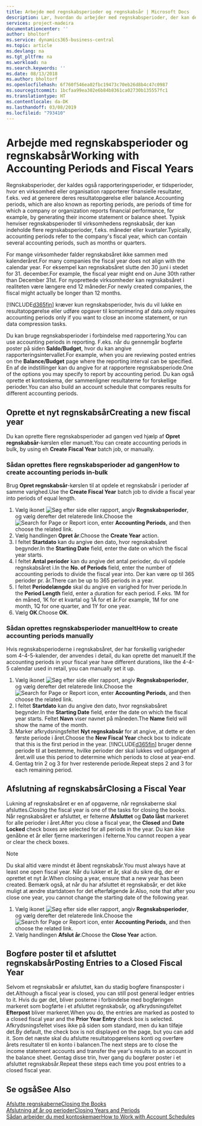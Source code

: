 ```yaml
---
title: Arbejde med regnskabsperioder og regnskabsår | Microsoft Docs
description: Lær, hvordan du arbejder med regnskabsperioder, der kan definere, hvornår virksomheden rapporterer finansielle resultater.
services: project-madeira
documentationcenter: ''
author: bholtorf
ms.service: dynamics365-business-central
ms.topic: article
ms.devlang: na
ms.tgt_pltfrm: na
ms.workload: na
ms.search.keywords: ''
ms.date: 08/13/2018
ms.author: bholtorf
ms.openlocfilehash: 6f760f546ea02fbc19473c70eb26d8b4c47c0987
ms.sourcegitcommit: 1bcfaa99ea302e6b84b8361ca02730b135557fc1
ms.translationtype: HT
ms.contentlocale: da-DK
ms.lasthandoff: 03/08/2019
ms.locfileid: "793410"
---
```

# <a name="working-with-accounting-periods-and-fiscal-years"></a><span data-ttu-id="990cf-103">Arbejde med regnskabsperioder og regnskabsår</span><span class="sxs-lookup"><span data-stu-id="990cf-103">Working with Accounting Periods and Fiscal Years</span></span>
<span data-ttu-id="990cf-104">Regnskabsperioder, der kaldes også rapporteringsperioder, er tidsperioder, hvor en virksomhed eller organisation rapporterer finansielle resultater, f.eks. ved at generere deres resultatopgørelse eller balance.</span><span class="sxs-lookup"><span data-stu-id="990cf-104">Accounting periods, which are also known as reporting periods, are periods of time for which a company or organization reports financial performance, for example, by generating their income statement or balance sheet.</span></span> <span data-ttu-id="990cf-105">Typisk henviser regnskabsperioder til virksomhedens regnskabsår, der kan indeholde flere regnskabsperioder, f.eks. måneder eller kvartaler.</span><span class="sxs-lookup"><span data-stu-id="990cf-105">Typically, accounting periods refer to the company's fiscal year, which can contain several accounting periods, such as months or quarters.</span></span>

<span data-ttu-id="990cf-106">For mange virksomheder falder regnskabsåret ikke sammen med kalenderåret.</span><span class="sxs-lookup"><span data-stu-id="990cf-106">For many companies the fiscal year does not align with the calendar year.</span></span> <span data-ttu-id="990cf-107">For eksempel kan regnskabsåret slutte den 30 juni i stedet for 31. december.</span><span class="sxs-lookup"><span data-stu-id="990cf-107">For example, the fiscal year might end on June 30th rather than December 31st.</span></span> <span data-ttu-id="990cf-108">For nyoprettede virksomheder kan regnskabsåret i realiteten være længere end 12 måneder.</span><span class="sxs-lookup"><span data-stu-id="990cf-108">For newly created companies, the fiscal might actually be longer than 12 months.</span></span> 

[!INCLUDE[d365fin](includes/d365fin_md.md)] <span data-ttu-id="990cf-109">kræver kun regnskabsperioder, hvis du vil lukke en resultatopgørelse eller udføre opgaver til komprimering af data.</span><span class="sxs-lookup"><span data-stu-id="990cf-109">only requires accounting periods only if you want to close an income statement, or run data compression tasks.</span></span> 

<span data-ttu-id="990cf-110">Du kan bruge regnskabsperioder i forbindelse med rapportering.</span><span class="sxs-lookup"><span data-stu-id="990cf-110">You can use accounting periods in reporting.</span></span> <span data-ttu-id="990cf-111">F.eks. når du gennemgår bogførte poster på siden **Saldo/Budget**, hvor du kan angive rapporteringsintervallet.</span><span class="sxs-lookup"><span data-stu-id="990cf-111">For example, when you are reviewing posted entries on the **Balance/Budget** page where the reporting interval can be specified.</span></span> <span data-ttu-id="990cf-112">En af de indstillinger kan du angive for at rapportere regnskabsperiode.</span><span class="sxs-lookup"><span data-stu-id="990cf-112">One of the options you may specify to report by accounting period.</span></span> <span data-ttu-id="990cf-113">Du kan også oprette et kontoskema, der sammenligner resultaterne for forskellige perioder.</span><span class="sxs-lookup"><span data-stu-id="990cf-113">You can also build an account schedule that compares results for different accounting periods.</span></span>

## <a name="creating-a-new-fiscal-year"></a><span data-ttu-id="990cf-114">Oprette et nyt regnskabsår</span><span class="sxs-lookup"><span data-stu-id="990cf-114">Creating a new fiscal year</span></span>
<span data-ttu-id="990cf-115">Du kan oprette flere regnskabsperioder ad gangen ved hjælp af **Opret regnskabsår**-kørslen eller manuelt.</span><span class="sxs-lookup"><span data-stu-id="990cf-115">You can create accounting periods in bulk, by using eh **Create Fiscal Year** batch job, or manually.</span></span>

### <a name="how-to-create-accounting-periods-in-bulk"></a><span data-ttu-id="990cf-116">Sådan oprettes flere regnskabsperioder ad gangen</span><span class="sxs-lookup"><span data-stu-id="990cf-116">How to create accounting periods in-bulk</span></span>
<span data-ttu-id="990cf-117">Brug **Opret regnskabsår**-kørslen til at opdele et regnskabsår i perioder af samme varighed.</span><span class="sxs-lookup"><span data-stu-id="990cf-117">Use the **Create Fiscal Year** batch job to divide a fiscal year into periods of equal length.</span></span>  

1. <span data-ttu-id="990cf-118">Vælg ikonet ![Søg efter side eller rapport](media/ui-search/search_small.png "Ikonet Søg efter side eller rapport"), angiv **Regnskabsperioder**, og vælg derefter det relaterede link.</span><span class="sxs-lookup"><span data-stu-id="990cf-118">Choose the ![Search for Page or Report](media/ui-search/search_small.png "Search for Page or Report icon") icon, enter **Accounting Periods**, and then choose the related link.</span></span>  
2. <span data-ttu-id="990cf-119">Vælg handlingen **Opret år**.</span><span class="sxs-lookup"><span data-stu-id="990cf-119">Choose the **Create Year** action.</span></span>  <!--What about the Scheduling option? Should we mention that? There's also the Report Output Type field...-->
3. <span data-ttu-id="990cf-120">I feltet **Startdato** kan du angive den dato, hvor regnskabsåret begynder.</span><span class="sxs-lookup"><span data-stu-id="990cf-120">In the **Starting Date** field, enter the date on which the fiscal year starts.</span></span>  
4. <span data-ttu-id="990cf-121">I feltet **Antal perioder** kan du angive det antal perioder, du vil opdele regnskabsåret i.</span><span class="sxs-lookup"><span data-stu-id="990cf-121">In the **No. of Periods** field, enter the number of accounting periods to divide the fiscal year into.</span></span> <span data-ttu-id="990cf-122">Der kan være op til 365 perioder pr. år.</span><span class="sxs-lookup"><span data-stu-id="990cf-122">There can be up to 365 periods in a year.</span></span>  
5. <span data-ttu-id="990cf-123">I feltet **Periodelængde** skal du angive en varighed for hver periode.</span><span class="sxs-lookup"><span data-stu-id="990cf-123">In the **Period Length** field, enter a duration for each period.</span></span> <span data-ttu-id="990cf-124">F.eks. 1M for én måned, 1K for et kvartal og 1Å for et år.</span><span class="sxs-lookup"><span data-stu-id="990cf-124">For example, 1M for one month, 1Q for one quarter, and 1Y for one year.</span></span>  
6. <span data-ttu-id="990cf-125">Vælg **OK**.</span><span class="sxs-lookup"><span data-stu-id="990cf-125">Choose **OK**.</span></span>  

### <a name="how-to-create-accounting-periods-manually"></a><span data-ttu-id="990cf-126">Sådan oprettes regnskabsperioder manuelt</span><span class="sxs-lookup"><span data-stu-id="990cf-126">How to create accounting periods manually</span></span>
<span data-ttu-id="990cf-127">Hvis regnskabsperioderne i regnskabsåret, der har forskellig varigheder som 4-4-5-kalender, der anvendes i detail, du kan oprette det manuelt.</span><span class="sxs-lookup"><span data-stu-id="990cf-127">If the accounting periods in your fiscal year have different durations, like the 4-4-5 calendar used in retail, you can manually set it up.</span></span>  
  
1. <span data-ttu-id="990cf-128">Vælg ikonet ![Søg efter side eller rapport](media/ui-search/search_small.png "Søg efter side eller rapport"), angiv **Regnskabsperioder**, og vælg derefter det relaterede link.</span><span class="sxs-lookup"><span data-stu-id="990cf-128">Choose the ![Search for Page or Report](media/ui-search/search_small.png "Search for Page or Report icon") icon, enter **Accounting Periods**, and then choose the related link.</span></span>  
2. <span data-ttu-id="990cf-129">I feltet **Startdato** kan du angive den dato, hvor regnskabsåret begynder.</span><span class="sxs-lookup"><span data-stu-id="990cf-129">In the **Starting Date** field, enter the date on which the fiscal year starts.</span></span> <span data-ttu-id="990cf-130">Feltet **Navn** viser navnet på måneden.</span><span class="sxs-lookup"><span data-stu-id="990cf-130">The **Name** field will show the name of the month.</span></span>  
3. <span data-ttu-id="990cf-131">Marker afkrydsningsfeltet **Nyt regnskabsår** for at angive, at dette er den første periode i året.</span><span class="sxs-lookup"><span data-stu-id="990cf-131">Choose the **New Fiscal Year** check box to indicate that this is the first period in the year.</span></span> [!INCLUDE[d365fin](includes/d365fin_md.md)] <span data-ttu-id="990cf-132">bruger denne periode til at bestemme, hvilke perioder der skal lukkes ved udgangen af året.</span><span class="sxs-lookup"><span data-stu-id="990cf-132">will use this period to determine which periods to close at year-end.</span></span>
4. <span data-ttu-id="990cf-133">Gentag trin 2 og 3 for hver resterende periode.</span><span class="sxs-lookup"><span data-stu-id="990cf-133">Repeat steps 2 and 3 for each remaining period.</span></span>  

## <a name="closing-a-fiscal-year"></a><span data-ttu-id="990cf-134">Afslutning af regnskabsår</span><span class="sxs-lookup"><span data-stu-id="990cf-134">Closing a Fiscal Year</span></span>
<span data-ttu-id="990cf-135">Lukning af regnskabsåret er en af opgaverne, når regnskaberne skal afsluttes.</span><span class="sxs-lookup"><span data-stu-id="990cf-135">Closing the fiscal year is one of the tasks for closing the books.</span></span> <span data-ttu-id="990cf-136">Når regnskabsåret er afsluttet, er felterne **Afsluttet** og **Dato låst** markeret for alle perioder i året.</span><span class="sxs-lookup"><span data-stu-id="990cf-136">After you close a fiscal year, the **Closed** and **Date Locked** check boxes are selected for all periods in the year.</span></span> <span data-ttu-id="990cf-137">Du kan ikke genåbne et år eller fjerne markeringen i felterne.</span><span class="sxs-lookup"><span data-stu-id="990cf-137">You cannot reopen a year or clear the check boxes.</span></span>

> [!NOTE]  
>  <span data-ttu-id="990cf-138">Du skal altid være mindst ét åbent regnskabsår.</span><span class="sxs-lookup"><span data-stu-id="990cf-138">You must always have at least one open fiscal year.</span></span> <span data-ttu-id="990cf-139">Når du lukker et år, skal du sikre dig, der er oprettet et nyt år.</span><span class="sxs-lookup"><span data-stu-id="990cf-139">When closing a year, ensure that a new year has been created.</span></span> <span data-ttu-id="990cf-140">Bemærk også, at når du har afsluttet ét regnskabsår, er det ikke muligt at ændre startdatoen for det efterfølgende år.</span><span class="sxs-lookup"><span data-stu-id="990cf-140">Also, note that after you close one year, you cannot change the starting date of the following year.</span></span>

1. <span data-ttu-id="990cf-141">Vælg ikonet ![Søg efter side eller rapport](media/ui-search/search_small.png "Søg efter side eller rapport"), angiv **Regnskabsperioder**, og vælg derefter det relaterede link.</span><span class="sxs-lookup"><span data-stu-id="990cf-141">Choose the ![Search for Page or Report](media/ui-search/search_small.png "Search for Page or Report icon") icon, enter **Accounting Periods**, and then choose the related link.</span></span>  
2. <span data-ttu-id="990cf-142">Vælg handlingen **Afslut år**.</span><span class="sxs-lookup"><span data-stu-id="990cf-142">Choose the **Close Year** action.</span></span>  

## <a name="posting-entries-to-a-closed-fiscal-year"></a><span data-ttu-id="990cf-143">Bogføre poster til et afsluttet regnskabsår</span><span class="sxs-lookup"><span data-stu-id="990cf-143">Posting Entries to a Closed Fiscal Year</span></span>
<span data-ttu-id="990cf-144">Selvom et regnskabsår er afsluttet, kan du stadig bogføre finansposter i det.</span><span class="sxs-lookup"><span data-stu-id="990cf-144">Although a fiscal year is closed, you can still post general ledger entries to it.</span></span> <span data-ttu-id="990cf-145">Hvis du gør det, bliver posterne i forbindelse med bogføringen markeret som bogførte i et afsluttet regnskabsår, og afkrydsningsfeltet **Efterpost** bliver markeret.</span><span class="sxs-lookup"><span data-stu-id="990cf-145">When you do, the entries are marked as posted to a closed fiscal year and the **Prior Year Entry** check box is selected.</span></span> <span data-ttu-id="990cf-146">Afkrydsningsfeltet vises ikke på siden som standard, men du kan tilføje det.</span><span class="sxs-lookup"><span data-stu-id="990cf-146">By default, the check box is not displayed on the page, but you can add it.</span></span> <span data-ttu-id="990cf-147">Som det næste skal du afslutte resultatopgørelsens konti og overføre årets resultater til en konto i balancen.</span><span class="sxs-lookup"><span data-stu-id="990cf-147">The next steps are to close the income statement accounts and transfer the year's results to an account in the balance sheet.</span></span> <span data-ttu-id="990cf-148">Gentag disse trin, hver gang du bogfører poster i et afsluttet regnskabsår.</span><span class="sxs-lookup"><span data-stu-id="990cf-148">Repeat these steps each time you post entries to a closed fiscal year.</span></span>

## <a name="see-also"></a><span data-ttu-id="990cf-149">Se også</span><span class="sxs-lookup"><span data-stu-id="990cf-149">See Also</span></span>
[<span data-ttu-id="990cf-150">Afslutte regnskaberne</span><span class="sxs-lookup"><span data-stu-id="990cf-150">Closing the Books</span></span>](year-close-books.md)  
[<span data-ttu-id="990cf-151">Afslutning af år og perioder</span><span class="sxs-lookup"><span data-stu-id="990cf-151">Closing Years and Periods</span></span>](year-close-years-periods.md)  
[<span data-ttu-id="990cf-152">Sådan arbejder du med kontoskemaer</span><span class="sxs-lookup"><span data-stu-id="990cf-152">How to Work with Account Schedules</span></span>](bi-how-work-account-schedule.md)  
  





